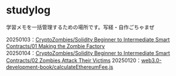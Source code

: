 # studylog
学習メモを一括管理するための場所です。写経・自作ごちゃまぜ

20250103：<a href="https://github.com/takyo-web/studylog/tree/main/CryptoZombies/Solidity%20Beginner%20to%20Intermediate%20Smart%20Contracts/01%20Making%20the%20Zombie%20Factory">CryptoZombies/Solidity Beginner to Intermediate Smart Contracts/01 Making the Zombie Factory</a><br>
20250104：<a href="https://github.com/takyo-web/studylog/tree/main/CryptoZombies/Solidity%20Beginner%20to%20Intermediate%20Smart%20Contracts/02%20Zombies%20Attack%20Their%20Victims">CryptoZombies/Solidity Beginner to Intermediate Smart Contracts/02 Zombies Attack Their Victims</a>
20250120：<a href="https://github.com/takyo-web/studylog/tree/main/web3.0-development-book">web3.0-development-book/calculateEthereumFee.js</a>
